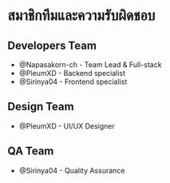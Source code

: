 # สมาชิกทีมและความรับผิดชอบ
## Developers Team
- @Napasakorn-ch - Team Lead & Full-stack
- @PleumXD - Backend specialist
- @Sirinya04 - Frontend specialist

## Design Team
- @PleumXD - UI/UX Designer

## QA Team
- @Sirinya04 - Quality Assurance
